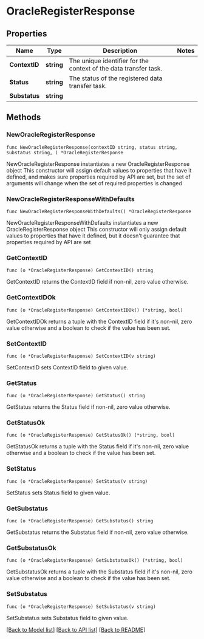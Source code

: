 # OracleRegisterResponse

## Properties

Name | Type | Description | Notes
------------ | ------------- | ------------- | -------------
**ContextID** | **string** | The unique identifier for the context of the data transfer task. | 
**Status** | **string** | The status of the registered data transfer task. | 
**Substatus** | **string** |  | 

## Methods

### NewOracleRegisterResponse

`func NewOracleRegisterResponse(contextID string, status string, substatus string, ) *OracleRegisterResponse`

NewOracleRegisterResponse instantiates a new OracleRegisterResponse object
This constructor will assign default values to properties that have it defined,
and makes sure properties required by API are set, but the set of arguments
will change when the set of required properties is changed

### NewOracleRegisterResponseWithDefaults

`func NewOracleRegisterResponseWithDefaults() *OracleRegisterResponse`

NewOracleRegisterResponseWithDefaults instantiates a new OracleRegisterResponse object
This constructor will only assign default values to properties that have it defined,
but it doesn't guarantee that properties required by API are set

### GetContextID

`func (o *OracleRegisterResponse) GetContextID() string`

GetContextID returns the ContextID field if non-nil, zero value otherwise.

### GetContextIDOk

`func (o *OracleRegisterResponse) GetContextIDOk() (*string, bool)`

GetContextIDOk returns a tuple with the ContextID field if it's non-nil, zero value otherwise
and a boolean to check if the value has been set.

### SetContextID

`func (o *OracleRegisterResponse) SetContextID(v string)`

SetContextID sets ContextID field to given value.


### GetStatus

`func (o *OracleRegisterResponse) GetStatus() string`

GetStatus returns the Status field if non-nil, zero value otherwise.

### GetStatusOk

`func (o *OracleRegisterResponse) GetStatusOk() (*string, bool)`

GetStatusOk returns a tuple with the Status field if it's non-nil, zero value otherwise
and a boolean to check if the value has been set.

### SetStatus

`func (o *OracleRegisterResponse) SetStatus(v string)`

SetStatus sets Status field to given value.


### GetSubstatus

`func (o *OracleRegisterResponse) GetSubstatus() string`

GetSubstatus returns the Substatus field if non-nil, zero value otherwise.

### GetSubstatusOk

`func (o *OracleRegisterResponse) GetSubstatusOk() (*string, bool)`

GetSubstatusOk returns a tuple with the Substatus field if it's non-nil, zero value otherwise
and a boolean to check if the value has been set.

### SetSubstatus

`func (o *OracleRegisterResponse) SetSubstatus(v string)`

SetSubstatus sets Substatus field to given value.



[[Back to Model list]](../README.md#documentation-for-models) [[Back to API list]](../README.md#documentation-for-api-endpoints) [[Back to README]](../README.md)


